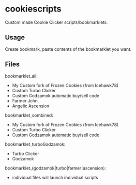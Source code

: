 # cookiescripts

Custom made Cookie Clicker scripts/bookmarklets.

## Usage

Create bookmark, paste contents of the bookmarklet you want.


## Files

bookmarklet_all:
- My Custom fork of Frozen Cookies (from Icehawk78)
- Custom Turbo Clicker
- Custom Godzamok automatic buy/sell code
- Farmer John
- Angelic Ascension

bookmarklet_combined:
- My Custom fork of Frozen Cookies (from Icehawk78)
- Custom Turbo Clicker
- Custom Godzamok automatic buy/sell code

bookmarklet_turboGodzamok:
- Turbo Clicker
- Godzamok

bookmarklet_(godzamok|turbo|farmer|ascension):
- individual files will launch individual scripts
